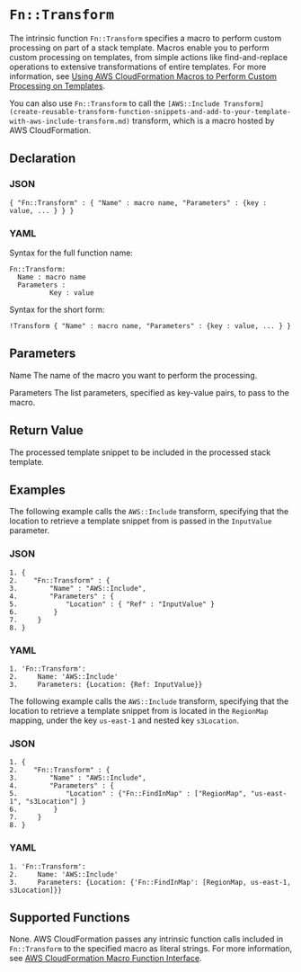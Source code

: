 # `Fn::Transform`<a name="intrinsic-function-reference-transform"></a>

The intrinsic function `Fn::Transform` specifies a macro to perform custom processing on part of a stack template\. Macros enable you to perform custom processing on templates, from simple actions like find\-and\-replace operations to extensive transformations of entire templates\. For more information, see [Using AWS CloudFormation Macros to Perform Custom Processing on Templates](template-macros.md)\.

You can also use `Fn::Transform` to call the `[AWS::Include Transform](create-reusable-transform-function-snippets-and-add-to-your-template-with-aws-include-transform.md)` transform, which is a macro hosted by AWS CloudFormation\.

## Declaration<a name="intrinsic-function-reference-transform-declaration"></a>

### JSON<a name="intrinsic-function-reference-transform-syntax.json"></a>

```
{ "Fn::Transform" : { "Name" : macro name, "Parameters" : {key : value, ... } } }
```

### YAML<a name="intrinsic-function-reference-transform-syntax.yaml"></a>

Syntax for the full function name:

```
Fn::Transform:
  Name : macro name
  Parameters :
          Key : value
```

Syntax for the short form:

```
!Transform { "Name" : macro name, "Parameters" : {key : value, ... } }
```

## Parameters<a name="intrinsic-function-reference-transform-parameters"></a>

Name
The name of the macro you want to perform the processing\.

Parameters
The list parameters, specified as key\-value pairs, to pass to the macro\.

## Return Value<a name="intrinsic-function-reference-transform-returnvalue"></a>

The processed template snippet to be included in the processed stack template\.

## Examples<a name="intrinsic-function-reference-transform-examples"></a>

The following example calls the `AWS::Include` transform, specifying that the location to retrieve a template snippet from is passed in the `InputValue` parameter\.

### JSON<a name="intrinsic-function-reference-transform-example-1.json"></a>

```
1. {
2.    "Fn::Transform" : {
3.        "Name" : "AWS::Include",
4.        "Parameters" : {
5.            "Location" : { "Ref" : "InputValue" }
6.         }
7.     }
8. }
```

### YAML<a name="intrinsic-function-reference-transform-example-1.yaml"></a>

```
1. 'Fn::Transform':
2.     Name: 'AWS::Include'
3.     Parameters: {Location: {Ref: InputValue}}
```

The following example calls the `AWS::Include` transform, specifying that the location to retrieve a template snippet from is located in the `RegionMap` mapping, under the key `us-east-1` and nested key `s3Location`\.

### JSON<a name="intrinsic-function-reference-transform-example-2.json"></a>

```
1. {
2.    "Fn::Transform" : {
3.        "Name" : "AWS::Include",
4.        "Parameters" : {
5.            "Location" : {"Fn::FindInMap" : ["RegionMap", "us-east-1", "s3Location"] }
6.         }
7.     }
8. }
```

### YAML<a name="intrinsic-function-reference-transform-example-2.yaml"></a>

```
1. 'Fn::Transform':
2.     Name: 'AWS::Include'
3.     Parameters: {Location: {'Fn::FindInMap': [RegionMap, us-east-1, s3Location]}}
```

## Supported Functions<a name="intrinsic-function-reference-transform-supported-functions"></a>

None\. AWS CloudFormation passes any intrinsic function calls included in `Fn::Transform` to the specified macro as literal strings\. For more information, see [AWS CloudFormation Macro Function Interface](template-macros.md#template-macros-lambda-interface)\.
